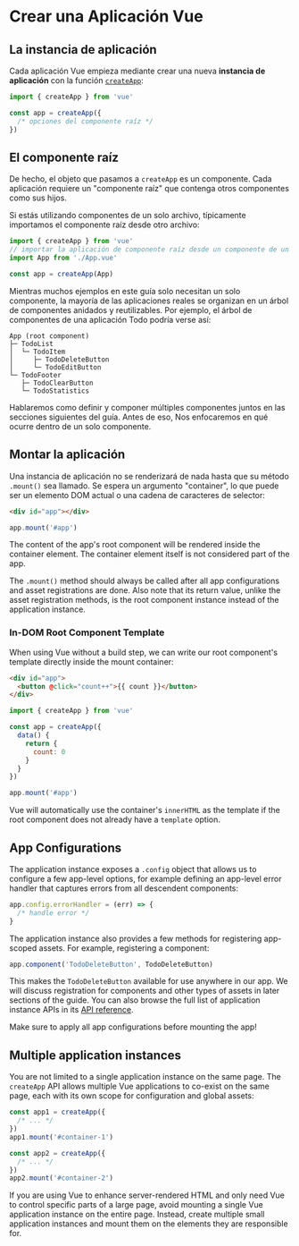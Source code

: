 # Crear una Aplicación Vue

## La instancia de aplicación

Cada aplicación Vue empieza mediante crear una nueva **instancia de aplicación** con la función [`createApp`](/api/application#createapp):


```js
import { createApp } from 'vue'

const app = createApp({
  /* opciones del componente raíz */
})
```

## El componente raíz

De hecho, el objeto que pasamos a `createApp` es un componente. Cada aplicación requiere un "componente raíz" que contenga otros componentes como sus hijos.

Si estás utilizando componentes de un solo archivo, típicamente importamos el componente raíz desde otro archivo:

```js
import { createApp } from 'vue'
// importar la aplicación de componente raíz desde un componente de un solo archivo.
import App from './App.vue'

const app = createApp(App)
```

Mientras muchos ejemplos en este guía solo necesitan un solo componente, la mayoría de las aplicaciones reales se organizan en un árbol de componentes anidados y reutilizables. Por ejemplo, el árbol de componentes de una aplicación Todo podría verse así:

```
App (root component)
├─ TodoList
│  └─ TodoItem
│     ├─ TodoDeleteButton
│     └─ TodoEditButton
└─ TodoFooter
   ├─ TodoClearButton
   └─ TodoStatistics
```

Hablaremos como definir y componer múltiples componentes juntos en las secciones siguientes del guía. Antes de eso, Nos enfocaremos en qué ocurre dentro de un solo componente.

## Montar la aplicación

Una instancia de aplicación no se renderizará de nada hasta que su método `.mount()` sea llamado. Se espera un argumento "container", lo que puede ser un elemento DOM actual o una cadena de caracteres de selector:

```html
<div id="app"></div>
```

```js
app.mount('#app')
```

The content of the app's root component will be rendered inside the container element. The container element itself is not considered part of the app.

The `.mount()` method should always be called after all app configurations and asset registrations are done. Also note that its return value, unlike the asset registration methods, is the root component instance instead of the application instance.

### In-DOM Root Component Template

When using Vue without a build step, we can write our root component's template directly inside the mount container:

```html
<div id="app">
  <button @click="count++">{{ count }}</button>
</div>
```

```js
import { createApp } from 'vue'

const app = createApp({
  data() {
    return {
      count: 0
    }
  }
})

app.mount('#app')
```

Vue will automatically use the container's `innerHTML` as the template if the root component does not already have a `template` option.

## App Configurations

The application instance exposes a `.config` object that allows us to configure a few app-level options, for example defining an app-level error handler that captures errors from all descendent components:

```js
app.config.errorHandler = (err) => {
  /* handle error */
}
```

The application instance also provides a few methods for registering app-scoped assets. For example, registering a component:

```js
app.component('TodoDeleteButton', TodoDeleteButton)
```

This makes the `TodoDeleteButton` available for use anywhere in our app. We will discuss registration for components and other types of assets in later sections of the guide. You can also browse the full list of application instance APIs in its [API reference](/api/application).

Make sure to apply all app configurations before mounting the app!

## Multiple application instances

You are not limited to a single application instance on the same page. The `createApp` API allows multiple Vue applications to co-exist on the same page, each with its own scope for configuration and global assets:

```js
const app1 = createApp({
  /* ... */
})
app1.mount('#container-1')

const app2 = createApp({
  /* ... */
})
app2.mount('#container-2')
```

If you are using Vue to enhance server-rendered HTML and only need Vue to control specific parts of a large page, avoid mounting a single Vue application instance on the entire page. Instead, create multiple small application instances and mount them on the elements they are responsible for.
